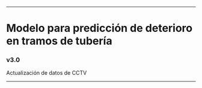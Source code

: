 *************************************************************************
# Modelo  para predicción de deterioro en tramos de tubería

### v3.0

Actualización de datos de CCTV
*************************************************************************